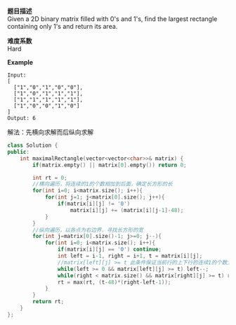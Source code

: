 **题目描述**  
Given a 2D binary matrix filled with 0's and 1's, find the largest rectangle containing only 1's and return its area. 

**难度系数**  
 Hard 

**Example**  
```
Input:
[
  ["1","0","1","0","0"],
  ["1","0","1","1","1"],
  ["1","1","1","1","1"],
  ["1","0","0","1","0"]
]
Output: 6
```
解法：先横向求解而后纵向求解

```c++
class Solution {
public:
    int maximalRectangle(vector<vector<char>>& matrix) {
        if(matrix.empty() || matrix[0].empty()) return 0;

        int rt = 0;
        //横向遍历，将连续的1的个数相加到后面，确定长方形的长
        for(int i=0; i<matrix.size(); i++){
            for(int j=1; j<matrix[0].size(); j++){
                if(matrix[i][j] != '0')
                    matrix[i][j] += (matrix[i][j-1]-48);
            }
        }
        //纵向遍历，以各点为右边界，寻找长方形的宽
        for(int j=matrix[0].size()-1; j>=0; j--){
            for(int i=0; i<matrix.size(); i++){
                if(matrix[i][j] == '0') continue;
                int left = i-1, right = i+1, t = matrix[i][j];
                //matrix[left][j] >= t 此条件保证当前行的上下行的连续1的个数大于当前行
                while(left >= 0 && matrix[left][j] >= t) left--;
                while(right < matrix.size() && matrix[right][j] >= t) right++;
                rt = max(rt, (t-48)*(right-left-1));
            }
        }
        return rt;
    }
};
```